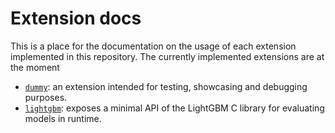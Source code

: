 # Extension docs

This is a place for the documentation on the usage of each extension implemented in this repository. The currently implemented extensions are at the moment

* [`dummy`](./dummy.md): an extension intended for testing, showcasing and debugging purposes.
* [`lightgbm`](./lightgbm.md): exposes a minimal API of the LightGBM C library for evaluating models in runtime.
